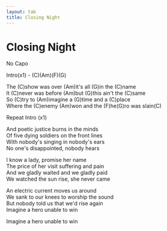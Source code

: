 ```yaml
---
layout: tab
title: Closing Night
---
```

# Closing Night

No Capo

Intro(x1) - (C)(Am)(F)(G)

The (C)show was over (Am)it's all (G)in the (C)name  
It (C)never was before (Am)but (G)this ain't the (C)same  
So (C)try to (Am)imagine a (G)time and a (C)place  
Where the (C)enemy (Am)won and the (F)he(G)ro was slain(C)  

Repeat Intro (x1)

And poetic justice burns in the minds  
Of five dying soldiers on the front lines  
With nobody's singing in nobody's ears  
No one's disappointed, nobody hears  

I know a lady, promise her name  
The price of her visit suffering and pain  
And we gladly waited and we gladly paid  
We watched the sun rise, she never came  

An electric current moves us around  
We sank to our knees to worship the sound  
But nobody told us that we'd rise again  
Imagine a hero unable to win  

Imagine a hero unable to win

